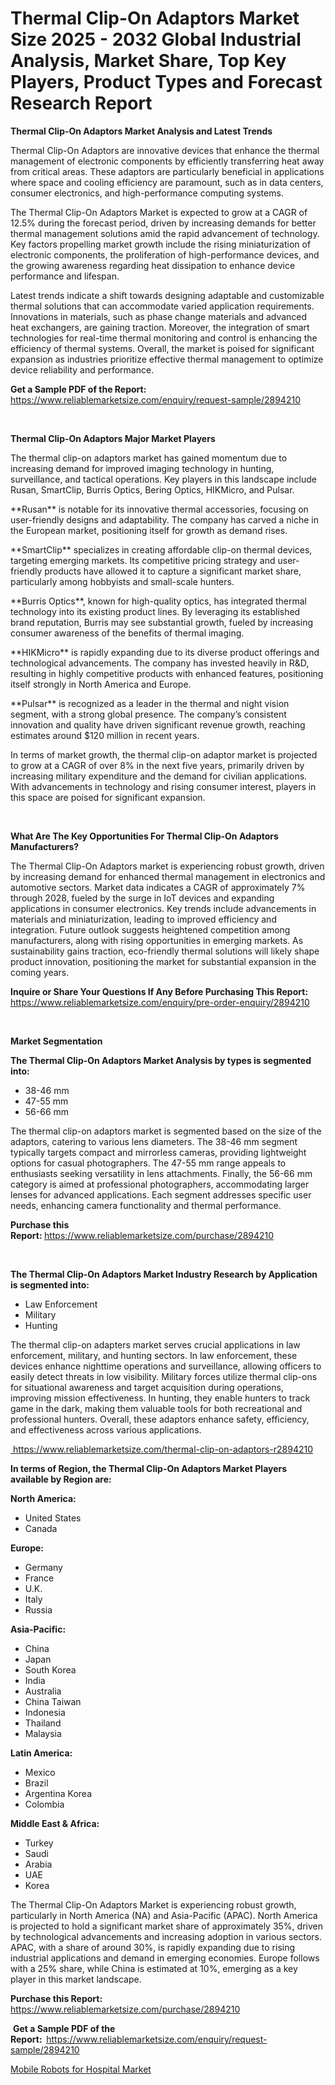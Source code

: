 <p><h1>Thermal Clip-On Adaptors Market Size 2025 - 2032 Global Industrial Analysis, Market Share, Top Key Players, Product Types and Forecast Research Report</h1></p><p><strong>Thermal Clip-On Adaptors Market Analysis and Latest Trends</strong></p>
<p><p>Thermal Clip-On Adaptors are innovative devices that enhance the thermal management of electronic components by efficiently transferring heat away from critical areas. These adaptors are particularly beneficial in applications where space and cooling efficiency are paramount, such as in data centers, consumer electronics, and high-performance computing systems. </p><p>The Thermal Clip-On Adaptors Market is expected to grow at a CAGR of 12.5% during the forecast period, driven by increasing demands for better thermal management solutions amid the rapid advancement of technology. Key factors propelling market growth include the rising miniaturization of electronic components, the proliferation of high-performance devices, and the growing awareness regarding heat dissipation to enhance device performance and lifespan. </p><p>Latest trends indicate a shift towards designing adaptable and customizable thermal solutions that can accommodate varied application requirements. Innovations in materials, such as phase change materials and advanced heat exchangers, are gaining traction. Moreover, the integration of smart technologies for real-time thermal monitoring and control is enhancing the efficiency of thermal systems. Overall, the market is poised for significant expansion as industries prioritize effective thermal management to optimize device reliability and performance.</p></p>
<p><strong>Get a Sample PDF of the Report:&nbsp;</strong> <a href="https://www.reliablemarketsize.com/enquiry/request-sample/2894210?utm_campaign=2952&utm_medium=2&utm_source=Github&utm_content=ia&utm_term=15032025&utm_id=thermal-clip-on-adaptors">https://www.reliablemarketsize.com/enquiry/request-sample/2894210</a></p>
<p>&nbsp;</p>
<p><strong>Thermal Clip-On Adaptors Major Market Players</strong></p>
<p><p>The thermal clip-on adaptors market has gained momentum due to increasing demand for improved imaging technology in hunting, surveillance, and tactical operations. Key players in this landscape include Rusan, SmartClip, Burris Optics, Bering Optics, HIKMicro, and Pulsar.</p><p>**Rusan** is notable for its innovative thermal accessories, focusing on user-friendly designs and adaptability. The company has carved a niche in the European market, positioning itself for growth as demand rises. </p><p>**SmartClip** specializes in creating affordable clip-on thermal devices, targeting emerging markets. Its competitive pricing strategy and user-friendly products have allowed it to capture a significant market share, particularly among hobbyists and small-scale hunters.</p><p>**Burris Optics**, known for high-quality optics, has integrated thermal technology into its existing product lines. By leveraging its established brand reputation, Burris may see substantial growth, fueled by increasing consumer awareness of the benefits of thermal imaging.</p><p>**HIKMicro** is rapidly expanding due to its diverse product offerings and technological advancements. The company has invested heavily in R&D, resulting in highly competitive products with enhanced features, positioning itself strongly in North America and Europe.</p><p>**Pulsar** is recognized as a leader in the thermal and night vision segment, with a strong global presence. The company’s consistent innovation and quality have driven significant revenue growth, reaching estimates around $120 million in recent years.</p><p>In terms of market growth, the thermal clip-on adaptor market is projected to grow at a CAGR of over 8% in the next five years, primarily driven by increasing military expenditure and the demand for civilian applications. With advancements in technology and rising consumer interest, players in this space are poised for significant expansion.</p></p>
<p>&nbsp;</p>
<p><strong>What Are The Key Opportunities For Thermal Clip-On Adaptors Manufacturers?</strong></p>
<p><p>The Thermal Clip-On Adaptors market is experiencing robust growth, driven by increasing demand for enhanced thermal management in electronics and automotive sectors. Market data indicates a CAGR of approximately 7% through 2028, fueled by the surge in IoT devices and expanding applications in consumer electronics. Key trends include advancements in materials and miniaturization, leading to improved efficiency and integration. Future outlook suggests heightened competition among manufacturers, along with rising opportunities in emerging markets. As sustainability gains traction, eco-friendly thermal solutions will likely shape product innovation, positioning the market for substantial expansion in the coming years.</p></p>
<p><strong>Inquire or Share Your Questions If Any Before Purchasing This Report:</strong> <a href="https://www.reliablemarketsize.com/enquiry/pre-order-enquiry/2894210?utm_campaign=2952&utm_medium=2&utm_source=Github&utm_content=ia&utm_term=15032025&utm_id=thermal-clip-on-adaptors">https://www.reliablemarketsize.com/enquiry/pre-order-enquiry/2894210</a></p>
<p>&nbsp;</p>
<p><strong>Market Segmentation</strong></p>
<p><strong>The Thermal Clip-On Adaptors Market Analysis by types is segmented into:</strong></p>
<p><ul><li>38-46 mm</li><li>47-55 mm</li><li>56-66 mm</li></ul></p>
<p><p>The thermal clip-on adaptors market is segmented based on the size of the adaptors, catering to various lens diameters. The 38-46 mm segment typically targets compact and mirrorless cameras, providing lightweight options for casual photographers. The 47-55 mm range appeals to enthusiasts seeking versatility in lens attachments. Finally, the 56-66 mm category is aimed at professional photographers, accommodating larger lenses for advanced applications. Each segment addresses specific user needs, enhancing camera functionality and thermal performance.</p></p>
<p><strong>Purchase this Report:&nbsp;</strong><a href="https://www.reliablemarketsize.com/purchase/2894210?utm_campaign=2952&utm_medium=2&utm_source=Github&utm_content=ia&utm_term=15032025&utm_id=thermal-clip-on-adaptors">https://www.reliablemarketsize.com/purchase/2894210</a></p>
<p>&nbsp;</p>
<p><strong>The Thermal Clip-On Adaptors Market Industry Research by Application is segmented into:</strong></p>
<p><ul><li>Law Enforcement</li><li>Military</li><li>Hunting</li></ul></p>
<p><p>The thermal clip-on adapters market serves crucial applications in law enforcement, military, and hunting sectors. In law enforcement, these devices enhance nighttime operations and surveillance, allowing officers to easily detect threats in low visibility. Military forces utilize thermal clip-ons for situational awareness and target acquisition during operations, improving mission effectiveness. In hunting, they enable hunters to track game in the dark, making them valuable tools for both recreational and professional hunters. Overall, these adaptors enhance safety, efficiency, and effectiveness across various applications.</p></p>
<p><a href="https://www.reliablemarketsize.com/thermal-clip-on-adaptors-r2894210?utm_campaign=2952&utm_medium=2&utm_source=Github&utm_content=ia&utm_term=15032025&utm_id=thermal-clip-on-adaptors">&nbsp;https://www.reliablemarketsize.com/thermal-clip-on-adaptors-r2894210</a></p>
<p><strong>In terms of Region, the Thermal Clip-On Adaptors Market Players available by Region are:</strong></p>
<p>
    <p> <strong> North America: </strong>
        <ul>
            <li>United States</li>
            <li>Canada</li>
        </ul>
        </p> 
    <p> <strong> Europe: </strong>
        <ul>
            <li>Germany</li>
            <li>France</li>
            <li>U.K.</li>
            <li>Italy</li>
            <li>Russia</li>
        </ul>
        </p> 
    <p> <strong> Asia-Pacific: </strong>
        <ul>
            <li>China</li>
            <li>Japan</li>
            <li>South Korea</li>
            <li>India</li>
            <li>Australia</li>
            <li>China Taiwan</li>
            <li>Indonesia</li>
            <li>Thailand</li>
            <li>Malaysia</li>
        </ul>
        </p> 
    <p> <strong> Latin America: </strong>
        <ul>
            <li>Mexico</li>
            <li>Brazil</li>
            <li>Argentina Korea</li>
            <li>Colombia</li>
        </ul>
        </p> 
    <p> <strong> Middle East & Africa: </strong>
        <ul>
            <li>Turkey</li>
            <li>Saudi</li>
            <li>Arabia</li>
            <li>UAE</li>
            <li>Korea</li>
        </ul>
    </p>
    </p>
<p><p>The Thermal Clip-On Adaptors Market is experiencing robust growth, particularly in North America (NA) and Asia-Pacific (APAC). North America is projected to hold a significant market share of approximately 35%, driven by technological advancements and increasing adoption in various sectors. APAC, with a share of around 30%, is rapidly expanding due to rising industrial applications and demand in emerging economies. Europe follows with a 25% share, while China is estimated at 10%, emerging as a key player in this market landscape.</p></p>
<p><strong>Purchase this Report: </strong><a href="https://www.reliablemarketsize.com/purchase/2894210?utm_campaign=2952&utm_medium=2&utm_source=Github&utm_content=ia&utm_term=15032025&utm_id=thermal-clip-on-adaptors">https://www.reliablemarketsize.com/purchase/2894210</a></p>
<p>&nbsp;<strong>Get a Sample PDF of the Report:&nbsp;&nbsp;</strong><a href="https://www.reliablemarketsize.com/enquiry/request-sample/2894210?utm_campaign=2952&utm_medium=2&utm_source=Github&utm_content=ia&utm_term=15032025&utm_id=thermal-clip-on-adaptors">https://www.reliablemarketsize.com/enquiry/request-sample/2894210</a></p>
<p><strong></strong></p>
<p><p><a href="https://github.com/tashiafun920/Market-Research-Report-List-1/blob/main/mobile-robots-for-hospital-market.md?utm_campaign=2952&utm_medium=2&utm_source=Github&utm_content=ia&utm_term=15032025&utm_id=thermal-clip-on-adaptors">Mobile Robots for Hospital Market</a></p></p>